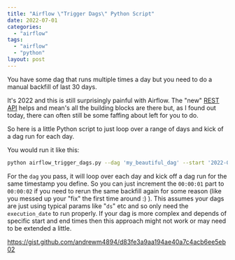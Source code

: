 ```yaml
---
title: "Airflow \"Trigger Dags\" Python Script"
date: 2022-07-01
categories: 
  - "airflow"
tags: 
  - "airflow"
  - "python"
layout: post
---
```


You have some dag that runs multiple times a day but you need to do a manual backfill of last 30 days.

It's 2022 and this is still surprisingly painful with Airflow. The "new" [REST API](https://airflow.apache.org/docs/apache-airflow/stable/stable-rest-api-ref.html) helps and mean's all the building blocks are there but, as I found out today, there can often still be some faffing about left for you to do.

So here is a little Python script to just loop over a range of days and kick of a dag run for each day.

You would run it like this:

```bash
python airflow_trigger_dags.py --dag 'my_beautiful_dag' --start '2022-06-01 00:00:01' --end '2022-07-31 00:00:01'
```

For the `dag` you pass, it will loop over each day and kick off a dag run for the same timestamp you define. So you can just increment the `00:00:01` part to `00:00:02` if you need to rerun the same backfill again for some reason (like you messed up your "fix" the first time around :) ). This assumes your dags are just using typical params like "`ds`" etc and so only need the `execution_date` to run properly. If your dag is more complex and depends of specific start and end times then this approach might not work or may need to be extended a little.

https://gist.github.com/andrewm4894/d83fe3a9aa194ae40a7c4acb6ee5eb02
